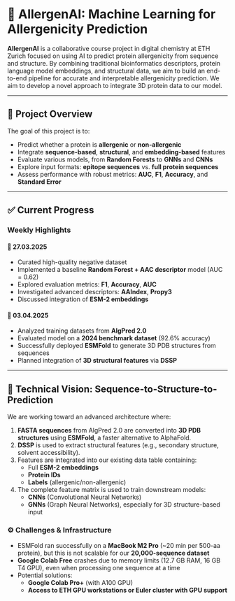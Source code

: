 # 🧬 AllergenAI: Machine Learning for Allergenicity Prediction

**AllergenAI** is a collaborative course project in digital chemistry at ETH Zurich focused on using AI to predict protein allergenicity from sequence and structure. By combining traditional bioinformatics descriptors, protein language model embeddings, and structural data, we aim to build an end-to-end pipeline for accurate and interpretable allergenicity prediction. We aim to develop a novel approach to integrate 3D protein data to our model. 

---

## 🚀 Project Overview

The goal of this project is to:

- Predict whether a protein is **allergenic** or **non-allergenic**
- Integrate **sequence-based**, **structural**, and **embedding-based** features
- Evaluate various models, from **Random Forests** to **GNNs** and **CNNs**
- Explore input formats: **epitope sequences** vs. **full protein sequences**
- Assess performance with robust metrics: **AUC**, **F1**, **Accuracy**, and **Standard Error**

---

## ✅ Current Progress

### Weekly Highlights

#### 🔹 27.03.2025
- Curated high-quality negative dataset  
- Implemented a baseline **Random Forest + AAC descriptor** model (AUC = 0.62)  
- Explored evaluation metrics: **F1**, **Accuracy**, **AUC**  
- Investigated advanced descriptors: **AAIndex**, **Propy3**  
- Discussed integration of **ESM-2 embeddings**

#### 🔹 03.04.2025
- Analyzed training datasets from **AlgPred 2.0**  
- Evaluated model on a **2024 benchmark dataset** (92.6% accuracy)  
- Successfully deployed **ESMFold** to generate 3D PDB structures from sequences  
- Planned integration of **3D structural features** via **DSSP**

---

## 🧠 Technical Vision: Sequence-to-Structure-to-Prediction

We are working toward an advanced architecture where:

1. **FASTA sequences** from AlgPred 2.0 are converted into **3D PDB structures** using **ESMFold**, a faster alternative to AlphaFold.
2. **DSSP** is used to extract structural features (e.g., secondary structure, solvent accessibility).
3. Features are integrated into our existing data table containing:
   - Full **ESM-2 embeddings**
   - **Protein IDs**
   - **Labels** (allergenic/non-allergenic)
4. The complete feature matrix is used to train downstream models:
   - **CNNs** (Convolutional Neural Networks)
   - **GNNs** (Graph Neural Networks), especially for 3D structure-based input

### ⚙️ Challenges & Infrastructure

- ESMFold ran successfully on a **MacBook M2 Pro** (~20 min per 500-aa protein), but this is not scalable for our **20,000-sequence dataset**
- **Google Colab Free** crashes due to memory limits (12.7 GB RAM, 16 GB T4 GPU), even when processing one sequence at a time
- Potential solutions:
  - **Google Colab Pro+** (with A100 GPU)
  - **Access to ETH GPU workstations or Euler cluster with GPU support**

